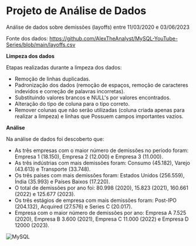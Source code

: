 # Projeto de Análise de Dados
Análise de dados sobre demissões (layoffs) entre 11/03/2020 e 03/06/2023

Fonte dos dados: https://github.com/AlexTheAnalyst/MySQL-YouTube-Series/blob/main/layoffs.csv

**Limpeza dos dados**

Etapas realizadas durante a limpeza dos dados:

- Remoção de linhas duplicadas.
- Padronização dos dados (remoção de espaços, remoção de caracteres indevidos e correção de palavras incorretas).
- Substituindo valores brancos e NULL's por valores encontrados.
- Alteração do tipo de coluna para o tipo correto.
- Remover colunas que não serão utilizadas (coluna criada apenas para realizar a limpeza) e linhas que Possuem campos importantes vazios.

**Análise**

Na análise de dados foi descoberto que:

- As três empresas com o maior número de demissões no período foram: Empresa 1 (18.150), Empresa 2 (12.000) e Empresa 3 (11.000).
- As três indústrias com mais demissões foram: Consumo (45.182), Varejo (43.613) e Transporte (33.748).
- Os três países com mais demissões foram: Estados Unidos (256.559), Índia (35.993) e Países Baixos (17.220).
- O total de demissões por ano foi: 80.998 (2020), 15.823 (2021), 160.661 (2022) e 125.677 (2023).
- Os três estágios de empresa com mais demissões foram: Post-IPO (204.132), Acquired (27.576) e Series C (20.017).
- Empresa com o maior número de demissões por ano: Empresa A 7.525 (2020), Empresa B 3.600 (2021), Empresa C 11.000 (2022) e Empresa D 12000 (2023).

![MySQL](https://img.shields.io/badge/mysql-4479A1.svg?style=for-the-badge&logo=mysql&logoColor=white)
